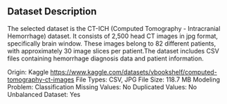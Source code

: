 ## Dataset Description

The selected dataset is the CT-ICH (Computed Tomography - Intracranial Hemorrhage) dataset. It consists of 2,500 head CT images in jpg format, specifically brain window. These images belong to 82 different patients, with approximately 30 image slices per patient.The dataset includes CSV files containing hemorrhage diagnosis data and patient information. 

Origin: Kaggle https://www.kaggle.com/datasets/vbookshelf/computed-tomography-ct-images
File Types: CSV, JPG
File Size: 118.7 MB
Modeling Problem: Classification
Missing Values: No
Duplicated Values: No
Unbalanced Dataset: Yes


